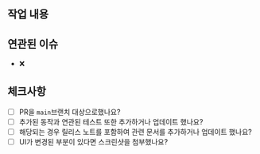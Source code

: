 ## 작업 내용


## 연관된 이슈
- ❌

## 체크사항
- [ ] PR을 `main`브랜치 대상으로했나요?
- [ ] 추가된 동작과 연관된 테스트 또한 추가하거나 업데이트 했나요?
- [ ] 해당되는 경우 릴리스 노트를 포함하여 관련 문서를 추가하거나 업데이트 했나요?
- [ ] UI가 변경된 부분이 있다면 스크린샷을 첨부했나요?
